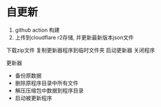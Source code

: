 # 自更新
1. github action 构建
2. 上传到cloudflare r2存储, 并更新最新版本json文件

下载zip文件
复制更新器程序到临时文件夹
启动更新器
关闭程序

更新器
- 备份原数据
- 删除原程序目录中所有文件
- 解压压缩包中数据到程序目录
- 启动被更新程序